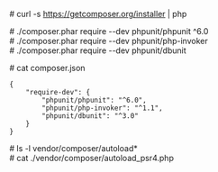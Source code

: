 \# curl -s https://getcomposer.org/installer | php

\# ./composer.phar require --dev phpunit/phpunit ^6.0  
\# ./composer.phar require --dev phpunit/php-invoker  
\# ./composer.phar require --dev phpunit/dbunit  

\# cat composer.json

```
{
    "require-dev": {
        "phpunit/phpunit": "^6.0",
        "phpunit/php-invoker": "^1.1",
        "phpunit/dbunit": "^3.0"
    }
}
```

\# ls -l vendor/composer/autoload*  
\# cat ./vendor/composer/autoload_psr4.php  
